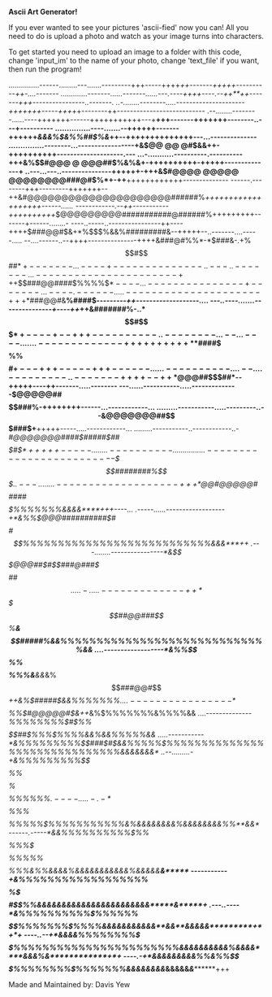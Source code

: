 **Ascii Art Generator!**

If you ever wanted to see your pictures 'ascii-fied' now you can! 
All you need to do is upload a photo and watch as your image turns into characters.

To get started you need to upload an image to a folder with this code, change 'input_im' to the name of your photo, change 'text_file' if you want, then run the program!

...............------.........---.......---------+++-----++++*++-------+++++----------++-....-------
.............-------......-------......---.----++++----.--++**++-------+++----------------..-------.
..-........--------.....---------------------+++++++-----+++*++--------++---------------------------
.--........--------......----+++++++------+++++++++++---+**+++-------+++++++--------..---+----------
...............----.......--++++++-------++++++*&&&%$&%%##$%&*++--++++++++++++++---...--------------
...............--------...-----------------+&$@@     @@   @#$&&++-++++++++++--------------------.---
...-...........----------.----------+++&%$$#@@@     @    @@@##$%&%&+-++++++++++-+++++--------------+
..---...---..---------------++++++-+++&$#@@@@ @@@@@ @@@@@@@@###@#$%*+-++**++++++++++++--------------
------.--------+++---------+++++++--++&#@@@@@@@@@@@@@@@@@@@@@######%*+++++++++++++++++++------......
------------.--++-----------++++++++++*$@@@@@@@@@###########@######%+++++++++-------+------........-
----..-----..----------------++----++++$###@@#$&+*%$$$%&&%#########&--+++++--..-------....-----.....
--....------..--++++---------------++++&###@#%%*-*$###&-.+%$$#$$##$*+-------...----+--------------..
---..-------...----------------------+++%@#$$$###@@####$%%$%%$%%$$*----...---------------+-------...
----.------.....---------------------+++*%#$###@@#&**%####$$%%%%$*---------++-------------------....
---..----.......---------------+----++*++&#######%-..*$$#$$$$$$$$*+----+--+++----------..--------...
--...----.......-------------++++++++++**$####$$$%&+*&&%$$%%$$$$#$+---+++-----+++------......-------
---....--....---------..-------++++--++*$@@@##$%%%%%&%%%%%%%$$$$##*--+++++----++-------.....--------
---......-----------.....--------------$@@@@@##$%%%%&&&&%%%%$$$###%-++++++++------...------------...
.........-----------.....---------..--&@@@@@@@##$$$$$$$$$$$$$$$###$+**+++++-----.....------------...
.........-----------..------------..-*#@@@@@@@####$#####$##$$$$$#$$*+++++-----........----------....
............-------------------------%@#@@@@@##$$$$########%$$$$$$$$%&&&&&****++-------....-........
..---........-------------------+++*$@@#@@@@@#$$$$$%$####$%%%$$$$$$$$$$$$$$%%%%%%%&&&&****+++----...
.-----......------------------+*&%%$@@@##########$$%%$#$$%&%$$#$$%%%%%%%%%%%%%%%%%%%%%%%%%%%&&&***++
.---........----------------*&$$$$%$@@@##$#$$###@###$$$%&&%$$##$$%%%%%%%%%%%%%%%%%%%%%%%%%%%%%%%%&&&
.....-.....-------------++*%%$$$$$$$$$$$$$$$$$##@@###$$%**&$$#####%&&%%%%%%%%%%%%%%%%%%%%%%%%%%%%%&&
....------------------*&%%$$%%$$$$%%%&**&&*&%$$###@@#$$*++&%$#####$&&%%%%%%%$%%%%%%%%%%%%%%%&%%%%%%&
....----------------*%%$$$$$$$%%$$%%$%%%%%%&%$$#@@@@@#$&++*&%$%$$$%%%%%%%%%%%%%%%%%%%$%%%%%%%&%%%%&&
....--------------*%%%%%%%%$#$%%$$$$$$##$%%%$%%#@@@####%&&%%%%%%%%%%%%%%%%%%%%%%%%$$%%%%&&%&&%%%%%&&
.....-----------*&%%%%%%%%%$$%%$$%%%#$$$%%%%%%%$###$#$&&%%%%%$%%%%%%%%%%%%%%%%%%%%%%%%%%%%%%&&&&&&&*
..--.........-+&%%%%%%%%%$$$$%%$$$%$$%%%$%$%%%%%%%%%$%$$$$%$$$$%%%%%%$%%%%%%%%%%&&&&%%&&&&%%%&&&&&&*
.----.....-.-*%%%%%%%%&%$$%$$$$$%%%$$$$$$$$$$$$$$%%$$%$%%$%%%%$%%%%%%%%%%%&%&&&&&&&&%&&&&&&&&%%**&&*
------.-----*&&%%%%%%%%%%$%%$$$$%%%$$$%$$$$$$$$$$$$$$%%%%%$$$$%%%&%%&&&&%&&&&&&&&&&&%&&&&&****&*****
-----------+&%%%%%%%%%%%%%%%%%%$%%%%%%%%$$$%$$%$$$%%%%%%%%$$#$$%%&&&&&&&&&&&&&&&&&&&&&&&*****&*****+
.---..----*&%%%%%%%%%%$%%%%%%$$%%$$$$$%%%%%%%%%%%%%$%%%%%%%$%%%%&&&&&&&&&&&**&&**&&&&&*********+*+*+
----..--+*&&&&%%%%%%%%$$%%%%%%%$$$%$$$%%%%%%%%%%%%%%%%%%%%%%%&&&&&&&&&&%&&&&****&&&%&************+*+
----.-+*&&&&&&&&&%%&%%$$$$%$$$$%%%$%%%%%%%%$%%%%%%%$$%%%%%%%&&&&&&&&*&&&&&*********&*************+++

Made and Maintained by: Davis Yew
